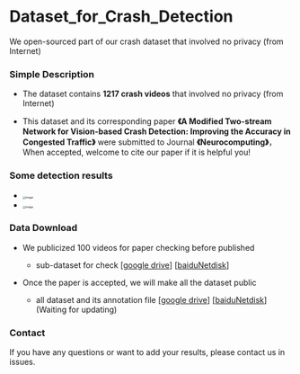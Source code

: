 # Dataset_for_Crash_Detection

We open-sourced part of our crash dataset that involved no privacy (from Internet) 


### Simple Description

- The  dataset contains **1217 crash videos**  that involved no privacy (from Internet) 

- This dataset and its corresponding paper **《A Modified Two-stream Network for Vision-based Crash Detection: Improving the Accuracy in Congested Traffic》** were submitted to Journal **《Neurocomputing》**，When accepted, welcome to cite our paper if it is helpful you!

### Some detection results

- <img src="./images/1.gif" alt="image" style="zoom:33%;" />

- <img src="./images/2.gif" alt="image" style="zoom:33%;" />




### Data Download

- We publicized 100 videos  for paper checking before published

  - sub-dataset for check  [[google drive](链接地址)]  [[baiduNetdisk](链接地址)]

- Once the paper is accepted, we will make all the dataset public
  - all dataset and its annotation file  [[google drive](链接地址)]  [[baiduNetdisk](链接地址)] (Waiting for updating)

### Contact 

If you have any questions or want to add your results, please contact us in issues.